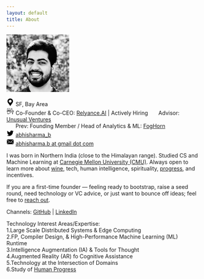 ```yaml
---
layout: default
title: About
---
```


![](/assets/abhi_150.png)

![](/assets/loc.png) SF, Bay Area   
![](/assets/work.png) Co-Founder & Co-CEO: [Relyance.AI](https://relyance.ai/careers) | Actively Hiring
&nbsp;&nbsp;&nbsp;&nbsp;&nbsp; Advisor: [Unusual Ventures](https://unusual.vc/)   
&nbsp;&nbsp;&nbsp;&nbsp;&nbsp; Prev: Founding Member / Head of Analytics & ML: [FogHorn](https://www.foghorn.io/)   
![](/assets/twtr.png) [abhisharma_b](https://twitter.com/abhisharma_b)  
![](/assets/mail.png) [abhisharma.b at gmail dot com](mailto:abhisharma.b@gmail.com)

I was born in Northern India (close to the Himalayan range). Studied CS and Machine Learning at [Carnegie Mellon University (CMU)](https://www.cmu.edu/). Always open to learn more about [wine](https://abhisharmab.github.io/wine/), tech, human intelligence, spirituality, [progress](https://youtu.be/6ZiQQ6Lalm0), and incentives.  

If you are a first-time founder — feeling ready to bootstrap, raise a seed round, need technology or VC advice, or just want to bounce off ideas; feel free to [reach out](mailto:abhisharma.b@gmail.com).

Channels:
[GitHub](https://github.com/abhisharmab) | [LinkedIn](https://www.linkedin.com/in/abhisharmab/)  

Technology Interest Areas/Expertise:  
1.Large Scale Distributed Systems & Edge Computing  
2.FP, Compiler Design, & High-Performance Machine Learning (ML) Runtime  
3.Intelligence Augmentation (IA) & Tools for Thought  
4.Augmented Reality (AR) fo Cognitive Assistance  
5.Technology at the Intersection of Domains  
6.Study of [Human Progress](https://abhisharmab.github.io/progress/)  
